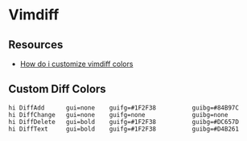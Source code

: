 Vimdiff
===

Resources
---
- [How do i customize vimdiff colors](https://vi.stackexchange.com/questions/10897/how-do-i-customize-vimdiff-colors)

Custom Diff Colors
---

```vim
hi DiffAdd      gui=none    guifg=#1F2F38          guibg=#84B97C
hi DiffChange   gui=none    guifg=none             guibg=none
hi DiffDelete   gui=bold    guifg=#1F2F38          guibg=#DC657D
hi DiffText     gui=bold    guifg=#1F2F38          guibg=#D4B261
```
